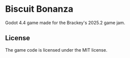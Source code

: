 # Biscuit Bonanza

Godot 4.4 game made for the Brackey's 2025.2 game jam.

## License

The game code is licensed under the MIT license.

